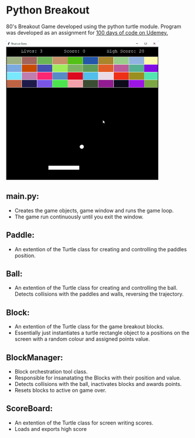 # Python Breakout
80's Breakout Game developed using the python turtle module. 
Program was developed as an assignment for <a href="https://www.udemy.com/course/100-days-of-code/">100 days of code on Udemey.</a>

</img>
<img src = "demo.gif", alt = "Breakout demo", height = "380">

## main.py:
* Creates the game objects, game window and runs the game loop. 
* The game run continuously until you exit the window. 

## Paddle:
* An extention of the Turtle class for creating and controlling the paddles position.

## Ball:

* An extention of the Turtle class for creating and controlling the ball. Detects collisions with the paddles and walls, reversing the trajectory.

## Block:
* An extention of the Turtle class for the game breakout blocks. 
* Essentially just instantiates a turtle rectangle object to a positions on the screen with a random colour and assigned points value.

## BlockManager:
* Block orchestration tool class.
* Responsible for insanatating the Blocks with their position and value. 
* Detects collisions with the ball, inactivates blocks and awards points. 
* Resets blocks to active on game over. 


## ScoreBoard:
* An extention of the Turtle class for screen writing scores. 
* Loads and exports high score
